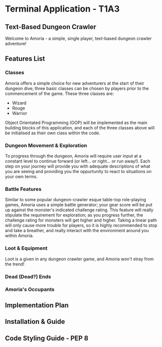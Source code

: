 # Terminal Application - T1A3

## Text-Based Dungeon Crawler

Welcome to Amoria - a simple, single player, text-based dungeon crawler adventure! 

## Features List

### Classes

Amoria offers a simple choice for new adventurers at the start of their dungeon dive; three basic classes can be chosen by players prior to the commencement of the game. These three classes are: 

- Wizard
- Rouge
- Warrior

Object Orientated Programming (OOP) will be implemented as the main building blocks of this application, and each of the three classes above will be initialised as their own class within the code. 

### Dungeon Movement & Exploration

To progress through the dungeon, Amoria will require user input at a constant level to continue forward (or left... or right... or run away!). Each step on your journey will provide you with adequate descriptions of what you are seeing and providing you the oppurtunity to react to situations on your own terms. 

### Battle Features

Similar to some popular dungeon-crawler esque table-top role-playing games, Amoria uses a simple battle generator; your gear score will be put up against the monster's indicated challenge rating. This feature will really stipulate the requirement for exploration; as you progress further, the challenge rating for monsters will get higher and higher. Taking a linear path will only cause more trouble for players, so it is highly recommended to stop and take a breather, and really interact with the environment around you within Amoria. 

### Loot & Equipment 

Loot is a given in any dungeon crawler game, and Amoria won't stray from the trend!

### Dead (Dead?) Ends

### Amoria's Occupants

### 

## Implementation Plan

## Installation & Guide

## Code Styling Guide - PEP 8